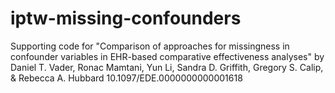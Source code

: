 # iptw-missing-confounders
Supporting code for "Comparison of approaches for missingness in confounder variables in EHR-based comparative effectiveness analyses" by Daniel T. Vader, Ronac Mamtani, Yun Li, Sandra D. Griffith, Gregory S. Calip, &amp; Rebecca A. Hubbard
10.1097/EDE.0000000000001618
